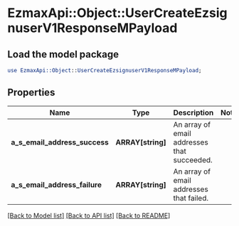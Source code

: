 # EzmaxApi::Object::UserCreateEzsignuserV1ResponseMPayload

## Load the model package
```perl
use EzmaxApi::Object::UserCreateEzsignuserV1ResponseMPayload;
```

## Properties
Name | Type | Description | Notes
------------ | ------------- | ------------- | -------------
**a_s_email_address_success** | **ARRAY[string]** | An array of email addresses that succeeded. | 
**a_s_email_address_failure** | **ARRAY[string]** | An array of email addresses that failed. | 

[[Back to Model list]](../README.md#documentation-for-models) [[Back to API list]](../README.md#documentation-for-api-endpoints) [[Back to README]](../README.md)


